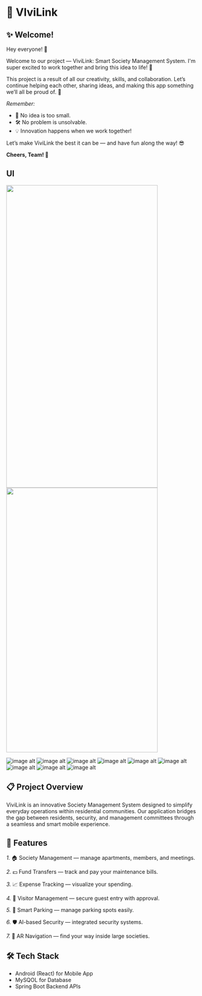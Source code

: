 # 📱 VIviLink

## ✨ Welcome!
Hey everyone! 🙌

Welcome to our project — ViviLink: Smart Society Management System.
I'm super excited to work together and bring this idea to life! 🚀

This project is a result of all our creativity, skills, and collaboration.
Let’s continue helping each other, sharing ideas, and making this app something we’ll all be proud of. 🌟

*Remember:*

* 💬 No idea is too small.
* 🛠️ No problem is unsolvable.
* 💡 Innovation happens when we work together!

Let’s make ViviLink the best it can be — and have fun along the way! 😎

 **Cheers, Team! 💖**

 ## UI

 <img src="https://github.com/TheSBVaidya/VIviLink/blob/718d17fce2c5f1841544efcb8019183bc5860078/UI/signIn1.jpg" width="400" height="800">
 <img src="https://github.com/TheSBVaidya/VIviLink/blob/718d17fce2c5f1841544efcb8019183bc5860078/UI/signIn1.jpg" width="400" height="700">


![image alt](https://github.com/TheSBVaidya/VIviLink/blob/9e681ec13e9c8c9b4debd643c70661120e80cdd5/UI/signIn1.jpg)
![image alt](https://github.com/TheSBVaidya/VIviLink/blob/718d17fce2c5f1841544efcb8019183bc5860078/UI/signIn2.jpg)
![image alt](https://github.com/TheSBVaidya/VIviLink/blob/718d17fce2c5f1841544efcb8019183bc5860078/UI/signIn3.jpg)
![image alt](https://github.com/TheSBVaidya/VIviLink/blob/718d17fce2c5f1841544efcb8019183bc5860078/UI/WaitingPeriod.jpg)
![image alt](https://github.com/TheSBVaidya/VIviLink/blob/718d17fce2c5f1841544efcb8019183bc5860078/UI/Profile.jpg)
![image alt](https://github.com/TheSBVaidya/VIviLink/blob/718d17fce2c5f1841544efcb8019183bc5860078/UI/HomePage.jpg)
![image alt](https://github.com/TheSBVaidya/VIviLink/blob/718d17fce2c5f1841544efcb8019183bc5860078/UI/MaintencePayment.jpg)
![image alt](https://github.com/TheSBVaidya/VIviLink/blob/718d17fce2c5f1841544efcb8019183bc5860078/UI/Sucess.jpg)
![image alt](https://github.com/TheSBVaidya/VIviLink/blob/718d17fce2c5f1841544efcb8019183bc5860078/UI/TrackExpence.jpg)

## 📋 Project Overview
ViviLink is an innovative Society Management System designed to simplify everyday operations within residential communities.
Our application bridges the gap between residents, security, and management committees through a seamless and smart mobile experience.

## 🚀 Features
*1.* 🏠 Society Management — manage apartments, members, and meetings.

*2.* 💵 Fund Transfers — track and pay your maintenance bills. 

*3.* 📈 Expense Tracking — visualize your spending.

*4.* 🧾 Visitor Management — secure guest entry with approval.

*5.* 🚗 Smart Parking — manage parking spots easily.

*6.* 🛡️ AI-based Security — integrated security systems.

*7.* 🧭 AR Navigation — find your way inside large societies.


## 🛠️ Tech Stack
* Android (React) for Mobile App
* MySQOL for Database
* Spring Boot Backend APIs



